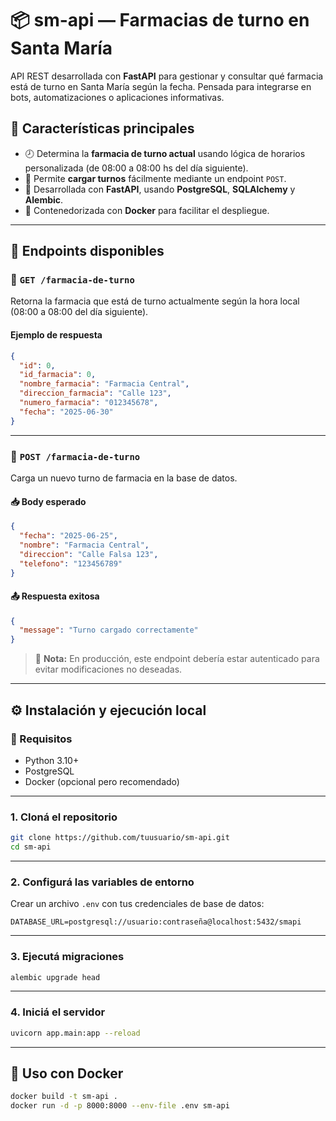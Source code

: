 # 📦 sm-api — Farmacias de turno en Santa María

API REST desarrollada con **FastAPI** para gestionar y consultar qué farmacia está de turno en Santa María según la fecha. Pensada para integrarse en bots, automatizaciones o aplicaciones informativas.

## 🚀 Características principales

- 🕗 Determina la **farmacia de turno actual** usando lógica de horarios personalizada (de 08:00 a 08:00 hs del día siguiente).
- 📅 Permite **cargar turnos** fácilmente mediante un endpoint `POST`.
- 🧩 Desarrollada con **FastAPI**, usando **PostgreSQL**, **SQLAlchemy** y **Alembic**.
- 🐳 Contenedorizada con **Docker** para facilitar el despliegue.

---

## 🧪 Endpoints disponibles

### 🔸 `GET /farmacia-de-turno`
Retorna la farmacia que está de turno actualmente según la hora local (08:00 a 08:00 del día siguiente).

#### Ejemplo de respuesta
```json
{
  "id": 0,
  "id_farmacia": 0,
  "nombre_farmacia": "Farmacia Central",
  "direccion_farmacia": "Calle 123",
  "numero_farmacia": "012345678",
  "fecha": "2025-06-30"
}
```

---

### 🔸 `POST /farmacia-de-turno`

Carga un nuevo turno de farmacia en la base de datos.

#### 📥 Body esperado

```json
{
  "fecha": "2025-06-25",
  "nombre": "Farmacia Central",
  "direccion": "Calle Falsa 123",
  "telefono": "123456789"
}
```

#### 📤 Respuesta exitosa

```json
{
  "message": "Turno cargado correctamente"
}
```

> 🔐 **Nota:** En producción, este endpoint debería estar autenticado para evitar modificaciones no deseadas.

---

## ⚙️ Instalación y ejecución local

### 🧰 Requisitos

- Python 3.10+
- PostgreSQL
- Docker (opcional pero recomendado)

---

### 1. Cloná el repositorio

```bash
git clone https://github.com/tuusuario/sm-api.git
cd sm-api
```

---

### 2. Configurá las variables de entorno

Crear un archivo `.env` con tus credenciales de base de datos:

```env
DATABASE_URL=postgresql://usuario:contraseña@localhost:5432/smapi
```

---

### 3. Ejecutá migraciones

```bash
alembic upgrade head
```

---

### 4. Iniciá el servidor

```bash
uvicorn app.main:app --reload
```

---

## 🐳 Uso con Docker

```bash
docker build -t sm-api .
docker run -d -p 8000:8000 --env-file .env sm-api
```
